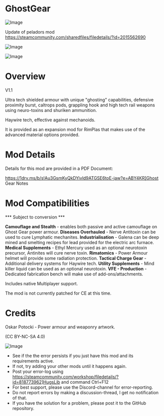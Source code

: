 # GhostGear

![Image](https://i.imgur.com/buuPQel.png)

Update of peladors mod
https://steamcommunity.com/sharedfiles/filedetails/?id=2015562690

![Image](https://i.imgur.com/pufA0kM.png)

	
![Image](https://i.imgur.com/Z4GOv8H.png)


# Overview
 V1.1

Ultra tech shielded armour with unique "ghosting" capabilities, defensive proximity burst, caltrops pods, grappling hook and high tech rail weapons using neuro-toxins and shuriken ammunition. 

Haywire tech, effective against mechanoids.

It is provided as an expansion mod for RimPlas that makes use of the advanced material options provided.


# Mod Details


Details for this mod are provided in a PDF Document:

https://1drv.ms/b/s!Au3GsmKyQkDYivld9ATGSE6toE-jaw?e=ABY4KR]Ghost Gear Notes


# Mod Compatibilities
 *** Subject to conversion ***

**Camouflage and Stealth** - enables both passive and active camouflage on Ghost Gear power armour.
**Diseases Overhauled** - Nerve Antitoxin can be used to cure Lymphatic mechanites.
**Industrialisation** - Galena can be deep mined and smelting recipes for lead provided for the electric arc furnace.
**Medical Supplements** - Ethyl Mercury used as an optional neurotoxin precursor, Antinites will cure nerve toxin.
**Rimatomics** - Power Armour helmet will provide some radiation protection.
**Tactical Charge Gear** - Additional delivery systems for Haywire tech.
**Utility Supplements** - Mind killer liquid can be used as an optional neurotoxin.
**VFE - Production** - Dedicated fabrication bench will make use of add-ons/attachments.

Includes native Multiplayer support.

The mod is not currently patched for CE at this time.


# Credits


Oskar Potocki - Power armour and weaponry artwork.


(CC BY-NC-SA 4.0)


![Image](https://i.imgur.com/PwoNOj4.png)



-  See if the the error persists if you just have this mod and its requirements active.
-  If not, try adding your other mods until it happens again.
-  Post your error-log using https://steamcommunity.com/workshop/filedetails/?id=818773962]HugsLib and command Ctrl+F12
-  For best support, please use the Discord-channel for error-reporting.
-  Do not report errors by making a discussion-thread, I get no notification of that.
-  If you have the solution for a problem, please post it to the GitHub repository.



